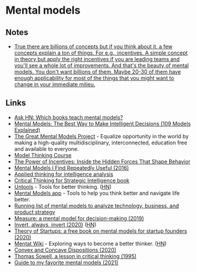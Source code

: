 # Mental models

## Notes

- [True there are billions of concepts but if you think about it, a few concepts explain a ton of things. For e.g., incentives. A simple concept in theory but apply the right incentives if you are leading teams and you'll see a whole lot of improvements. And that's the beauty of mental models. You don't want billions of them. Maybe 20-30 of them have enough applicability for most of the things that you might want to change in your immediate milieu.](https://news.ycombinator.com/item?id=19895407)

## Links

- [Ask HN: Which books teach mental models?](https://news.ycombinator.com/item?id=19895407)
- [Mental Models: The Best Way to Make Intelligent Decisions (109 Models Explained)](https://fs.blog/mental-models/)
- [The Great Mental Models Project](https://fs.blog/tgmm/) - Equalize opportunity in the world by making a high-quality multidisciplinary, interconnected, education free and available to everyone.
- [Model Thinking Course](https://www.coursera.org/learn/model-thinking)
- [The Power of Incentives: Inside the Hidden Forces That Shape Behavior](https://fs.blog/2017/10/bias-incentives-reinforcement/)
- [Mental Models I Find Repeatedly Useful (2016)](https://medium.com/@yegg/mental-models-i-find-repeatedly-useful-936f1cc405d)
- [Applied thinking for intelligence analysis](http://airpower.airforce.gov.au/APDC/media/PDF-Files/Air%20Force%20Publications/AF13-Applied-Thinking-for-Intelligence-Analysis.pdf)
- [Critical Thinking for Strategic Intelligence book](https://www.goodreads.com/book/show/18909230)
- [Untools](https://untools.co/) - Tools for better thinking. ([HN](https://news.ycombinator.com/item?id=23339830))
- [Mental Models app](https://mentalmodels.edvo.com/) - Tools to help you think better and navigate life better.
- [Running list of mental models to analyze technology, business, and product strategy](https://twitter.com/gonsanchezs/status/1270053477096587277)
- [Measure: a mental model for decision-making (2019)](https://taimur.me/posts/measure-a-mental-model-for-decision-making/)
- [Invert, always, invert (2020)](https://www.anup.io/2020/07/20/invert-always-invert/) ([HN](https://news.ycombinator.com/item?id=23905221))
- [Theory of Startups: a free book on mental models for startup founders (2020)](https://invertedpassion.com/free-book-mental-models-for-startup-founders/)
- [Mentat Wiki](http://www.ludism.org/mentat/) - Exploring ways to become a better thinker. ([HN](https://news.ycombinator.com/item?id=24568112))
- [Convex and Concave Dispositions (2020)](https://vitalik.ca/general/2020/11/08/concave.html)
- [Thomas Sowell, a lesson in critical thinking (1995)](https://www.youtube.com/watch?v=waEc4YbQQX0)
- [Guide to my favorite mental models (2021)](https://twitter.com/gregisenberg/status/1398664821139255298)
